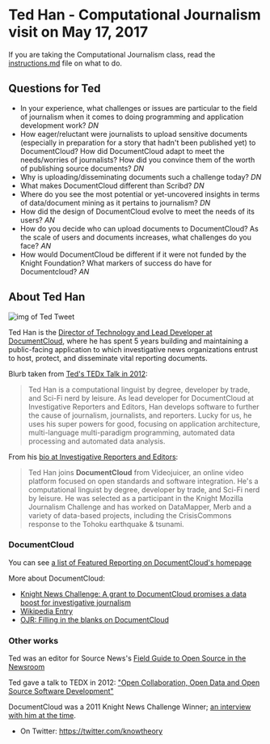 # Ted Han - Computational Journalism visit on May 17, 2017

If you are taking the Computational Journalism class, read the [instructions.md](instructions.md) file on what to do.

## Questions for Ted

- In your experience, what challenges or issues are particular to the field of journalism when it comes to doing programming and application development work? *DN*
- How eager/reluctant were journalists to upload sensitive documents (especially in preparation for a story that hadn't been published yet) to DocumentCloud? How did DocumentCloud adapt to meet the needs/worries of journalists? How did you convince them of the worth of publishing source documents? *DN*
- Why is uploading/disseminating documents such a challenge today? *DN*
- What makes DocumentCloud different than Scribd? *DN*
- Where do you see the most potential or yet-uncovered insights in terms of data/document mining as it pertains to journalism? *DN*
- How did the design of DocumentCloud evolve to meet the needs of its users? *AN*
- How do you decide who can upload documents to DocumentCloud? As the scale of users and documents increases, what challenges do you face? *AN*
- How would DocumentCloud be different if it were not funded by the Knight Foundation? What markers of success do have for Documentcloud? *AN*


## About Ted Han

![img of Ted Tweet](http://i.imgur.com/nlBiy3P.png)

Ted Han is the [Director of Technology and Lead Developer at DocumentCloud](https://www.documentcloud.org/about), where he has spent 5 years building and maintaining a public-facing application to which investigative news organizations entrust to host, protect, and disseminate vital reporting documents.

Blurb taken from [Ted's TEDx Talk in 2012](https://www.youtube.com/watch?v=pCGQZMnGfj0):

> Ted Han is a computational linguist by degree, developer by trade, and Sci-Fi nerd by leisure. As lead developer for DocumentCloud at Investigative Reporters and Editors, Han develops software to further the cause of journalism, journalists, and reporters. Lucky for us, he uses his super powers for good, focusing on application architecture, multi-language multi-paradigm programming, automated data processing and automated data analysis.

From his [bio at Investigative Reporters and Editors](https://www.ire.org/about/staff-bios/):

> Ted Han joins **DocumentCloud** from Videojuicer, an online video platform focused on open standards and software integration. He's a computational linguist by degree, developer by trade, and Sci-Fi nerd by leisure. He was selected as a participant in the Knight Mozilla Journalism Challenge and has worked on DataMapper, Merb and a variety of data-based projects, including the CrisisCommons response to the Tohoku earthquake & tsunami.

### DocumentCloud

You can see [a list of Featured Reporting on DocumentCloud's homepage](https://www.documentcloud.org/featured)

More about DocumentCloud:

- [Knight News Challenge: A grant to DocumentCloud promises a data boost for investigative journalism](http://www.niemanlab.org/2009/06/knight-news-challenge-a-grant-to-documentcloud-promises-a-data-boost-for-investigative-journalism/)
- [Wikipedia Entry](https://en.wikipedia.org/wiki/DocumentCloud)
- [OJR: Filling in the blanks on DocumentCloud](http://www.ojr.org/p1632/)

### Other works

Ted was an editor for Source News's [Field Guide to Open Source in the Newsroom](https://source.opennews.org/articles/introducing-field-guide-open-source-newsroom/)


Ted gave a talk to TEDX in 2012: ["Open Collaboration, Open Data and Open Source Software Development"](https://www.youtube.com/watch?v=pCGQZMnGfj0)

DocumentCloud was a 2011 Knight News Challenge Winner; [an interview with him at the time](https://vimeo.com/31889543).


- On Twitter: https://twitter.com/knowtheory
